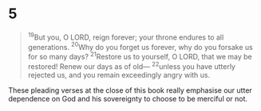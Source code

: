 # 5
>$^{19}$But you, O LORD, reign forever;
  your throne endures to all generations.
  $^{20}$Why do you forget us forever,
  why do you forsake us for so many days?
  $^{21}$Restore us to yourself, O LORD, that we may be restored!
  Renew our days as of old—
  $^{22}$unless you have utterly rejected us,
  and you remain exceedingly angry with us.

These pleading verses at the close of this book really emphasise our utter dependence on God and his sovereignty to choose to be merciful or not. 